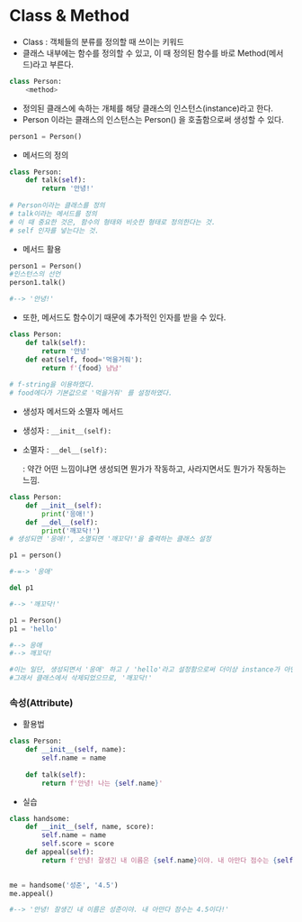 # Class & Method

- Class : 객체들의 분류를 정의할 때 쓰이는 키워드
- 클래스 내부에는 함수를 정의할 수 있고, 이 때 정의된 함수를 바로 Method(메서드)라고 부른다.

```python
class Person:
    <method>
```



- 정의된 클래스에 속하는 개체를 해당 클래스의 인스턴스(instance)라고 한다.
- Person 이라는 클래스의 인스턴스는 Person() 을 호출함으로써 생성할 수 있다.

```python
person1 = Person()
```



- 메서드의 정의

```python
class Person:
    def talk(self):
        return '안녕!'
    
# Person이라는 클래스를 정의
# talk이라는 메서드를 정의
# 이 때 중요한 것은, 함수의 형태와 비슷한 형태로 정의한다는 것.
# self 인자를 넣는다는 것.
```

- 메서드 활용

```python
person1 = Person()
#인스턴스의 선언
person1.talk()

#--> '안녕!'
```



- 또한, 메서드도 함수이기 때문에 추가적인 인자를 받을 수 있다.

```python
class Person:
    def talk(self):
        return '안녕'
    def eat(self, food='먹을거줘'):
        return f'{food} 냠냠'
    
# f-string을 이용하였다.
# food에다가 기본값으로 '먹을거줘' 를 설정하였다.
```



- 생성자 메서드와 소멸자 메서드

- 생성자 : ```__init__(self):```

- 소멸자 : ```__del__(self):```

  : 약간 어떤 느낌이냐면 생성되면 뭔가가 작동하고, 사라지면서도 뭔가가 작동하는 느낌.

```python
class Person:
    def __init__(self):
        print('응애!')
    def __del__(self):
        print('깨꼬닥!')
# 생성되면 '응애!', 소멸되면 '깨꼬닥!'을 출력하는 클래스 설정
```

```python
p1 = person()

#-=-> '응애'
```

```python
del p1

#--> '깨꼬닥!'
```

```python
p1 = Person()
p1 = 'hello'

#--> 응애 
#--> 깨꼬닥!

#이는 일단, 생성되면서 '응애' 하고 / 'hello'라고 설정함으로써 더이상 instance가 아닌 것!
#그래서 클래스에서 삭제되었으므로, '깨꼬닥!'
```



### 속성(Attribute)

- 활용법

```python
class Person:
    def __init__(self, name):
        self.name = name
        
    def talk(self):
        return f'안녕! 나는 {self.name}'
```



- 실습

```python
class handsome:
    def __init__(self, name, score):
        self.name = name
        self.score = score
    def appeal(self):
        return f'안녕! 잘생긴 내 이름은 {self.name}이야. 내 아만다 점수는 {self.score}이다!'
        
```

```python
me = handsome('성준', '4.5')
me.appeal()

#--> '안녕! 잘생긴 내 이름은 성준이야. 내 아만다 점수는 4.5이다!'
```


